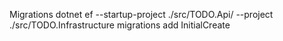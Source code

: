 Migrations
dotnet ef --startup-project ./src/TODO.Api/ --project ./src/TODO.Infrastructure migrations add InitialCreate
